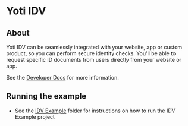 # Yoti IDV

## About

Yoti IDV can be seamlessly integrated with your website, app or custom product, so you can perform secure identity checks. You'll be able to request specific ID documents from users directly from your website or app.

See the [Developer Docs](https://developers.yoti.com/identity-verification/overview) for more information.

## Running the example

- See the [IDV Example](../examples/idv/README.md) folder for instructions on how to run the IDV Example project
